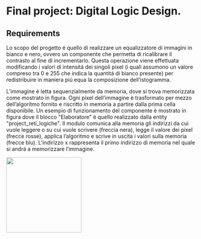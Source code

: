 # Final project: Digital Logic Design.

## Requirements

Lo scopo del progetto é quello di realizzare un equalizzatore di immagini in bianco e nero, ovvero un 
componente che permetta di ricalibrare il contrasto al fine di incrementarlo.
Questa operazione viene effettuata modificando i valori di intensitá dei singoli pixel (i quali assumono
un valore compreso tra 0 e 255 che indica la quantitá di bianco presente) per redistribuire in
maniera piú equa la composizione dell’istogramma.


L’immagine è letta sequenzialmente da memoria, dove si trova memorizzata come mostrato in figura.
Ogni pixel dell’immagine è trasformato per mezzo dell’algoritmo fornito e riscritto in memoria a
partire dalla prima cella disponibile.
Un esempio di funzionamento del componente è mostrato in figura dove il blocco "Elaboratore"
è quello realizzato dalla entity "project_reti_logiche". Il modulo comunica alla memoria gli
indirizzi da cui vuole leggere o su cui vuole scrivere (freccia nera), legge il valore dei pixel (frecce
rosse), applica l’algoritmo e scrive in uscita i valori sulla memoria (frecce blu).
L’indirizzo x rappresenta il primo indirizzo di memoria nel quale si andrá a memorizzare l’immagine.

<img src="https://user-images.githubusercontent.com/62955439/112978638-e2e87700-9157-11eb-88cd-522777e487e6.jpg" width="200" height="200" />

